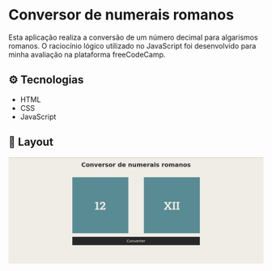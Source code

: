 # Conversor de numerais romanos

Esta aplicação realiza a conversão de um número decimal para algarismos romanos. O raciocínio lógico utilizado no JavaScript foi desenvolvido para minha avaliação na plataforma freeCodeCamp.

## :gear: Tecnologias

- HTML
- CSS
- JavaScript

## :art: Layout

![layout](layout.png)
